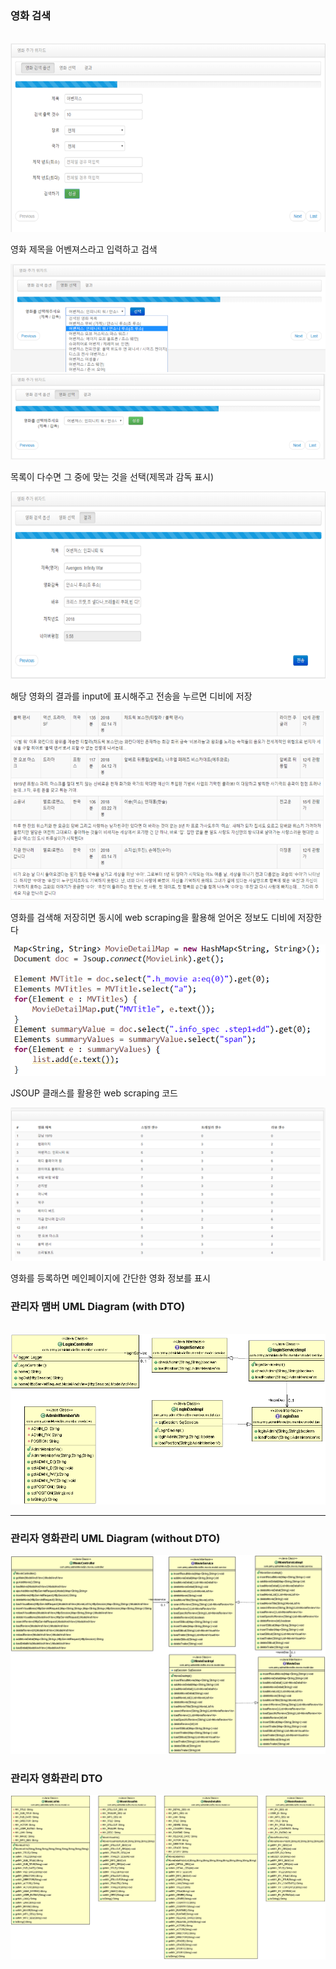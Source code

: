<h3>영화 검색</h3><br>
<img src="image\Addmovie1.png" alt="addMovie1" />
<p>영화 제목을 어벤져스라고 입력하고 검색</p>
<img src="image\Addmovie2.png" alt="addMovie2" />
<img src="image\Addmovie3.png" alt="addMovie3" />
<p>목록이 다수면 그 중에 맞는 것을 선택(제목과 감독 표시)</p>
<img src="image\Addmovie4.png" alt="addMovie4" />
<p>해당 영화의 결과를 input에 표시해주고 전송을 누르면 디비에 저장</p>
<img src="image\webScrapingResult.png" alt="webScrapingResult" />
<p>영화를 검색해 저장히면 동시에 web scraping을 활용해 얻어온 정보도 디비에 저장한다</p>
<img src="image\webScrapingCode.png" alt="webScrapingCode" />
<p>JSOUP 클래스를 활용한 web scraping 코드</p>
<img src="image\adminMain.png" alt="adminMain" />
<p>영화를 등록하면 메인페이지에 간단한 영화 정보를 표시</p>

<h3>관리자 맴버 UML Diagram (with DTO)</h3><br>
<img src="image\adminMemberUML.gif" alt="adminMemberUML" />
<hr>
<h3>관리자 영화관리 UML Diagram (without DTO)</h3>
<img src="image\movieUML.gif" alt="adminBoardUML"/>
<h3>관리자 영화관리 DTO</h3>
<img src="image\movieVoUML.gif" alt="movieDTO_UML"/>
